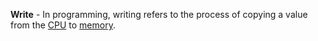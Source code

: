 **Write** - In programming, writing refers to the process of copying a value from the [CPU](docs/Resources/Glossary/CPU.md) to [memory](docs/Resources/Glossary/Memory.md).
